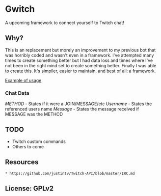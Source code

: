 # Gwitch
A upcoming framework to connect yourself to Twitch chat!

## Why?
This is an replacement but morely an improvement to my previous bot that was horribly coded and wasn't even in a framework.  I've attempted many times to create something better but I had data loss and times where I've not been in the right mind set to create something better.  Finally I was able to create this.  It's simpiler, easier to maintain, and best of all: a framework.

[Example of usage](https://github.com/Vaultpls/Gwitch/tree/master/example)

### Chat Data
*METHOD* - States if it were a JOIN/MESSAGE/etc
*Username* - States the referenced users name
*Message* - States the message received if MESSAGE was the METHOD

## TODO
* Twitch custom commands
* Others to come

## Resources
	* https://github.com/justintv/Twitch-API/blob/master/IRC.md

## License: GPLv2